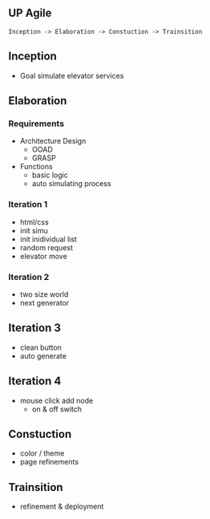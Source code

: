 ## UP Agile
`Inception -> Elaboration -> Constuction -> Trainsition`

## Inception
* Goal
simulate elevator services

## Elaboration
### Requirements
* Architecture Design
  - OOAD
  - GRASP
* Functions
  - basic logic
  - auto simulating process

### Iteration 1
* html/css
* init simu
* init inidividual list
* random request
* elevator move

### Iteration 2
* two size world
* next generator

## Iteration 3
* clean button
* auto generate

## Iteration 4
* mouse click add node
  - on & off switch

## Constuction
* color / theme
* page refinements

## Trainsition
* refinement & deployment
